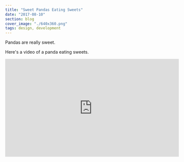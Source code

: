 ```yaml
---
title: "Sweet Pandas Eating Sweets"
date: "2017-08-10"
section: blog
cover_image: "./640x360.png"
tags: design, development
---
```


Pandas are really sweet.

Here's a video of a panda eating sweets.

<iframe width="560" height="315" src="https://www.youtube.com/embed/4n0xNbfJLR8" frameborder="0" allowfullscreen></iframe>
